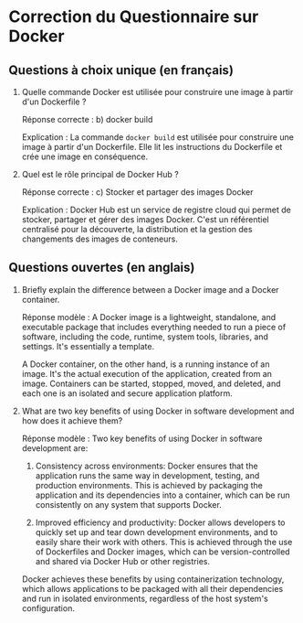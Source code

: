 # Correction du Questionnaire sur Docker

## Questions à choix unique (en français)

1. Quelle commande Docker est utilisée pour construire une image à partir d'un Dockerfile ?
   
   Réponse correcte : b) docker build
   
   Explication : La commande `docker build` est utilisée pour construire une image à partir d'un Dockerfile. Elle lit les instructions du Dockerfile et crée une image en conséquence.

2. Quel est le rôle principal de Docker Hub ?
   
   Réponse correcte : c) Stocker et partager des images Docker
   
   Explication : Docker Hub est un service de registre cloud qui permet de stocker, partager et gérer des images Docker. C'est un référentiel centralisé pour la découverte, la distribution et la gestion des changements des images de conteneurs.

## Questions ouvertes (en anglais)

1. Briefly explain the difference between a Docker image and a Docker container.

   Réponse modèle : 
   A Docker image is a lightweight, standalone, and executable package that includes everything needed to run a piece of software, including the code, runtime, system tools, libraries, and settings. It's essentially a template.
   
   A Docker container, on the other hand, is a running instance of an image. It's the actual execution of the application, created from an image. Containers can be started, stopped, moved, and deleted, and each one is an isolated and secure application platform.

2. What are two key benefits of using Docker in software development and how does it achieve them?

   Réponse modèle :
   Two key benefits of using Docker in software development are:

   1. Consistency across environments: Docker ensures that the application runs the same way in development, testing, and production environments. This is achieved by packaging the application and its dependencies into a container, which can be run consistently on any system that supports Docker.

   2. Improved efficiency and productivity: Docker allows developers to quickly set up and tear down development environments, and to easily share their work with others. This is achieved through the use of Dockerfiles and Docker images, which can be version-controlled and shared via Docker Hub or other registries.

   Docker achieves these benefits by using containerization technology, which allows applications to be packaged with all their dependencies and run in isolated environments, regardless of the host system's configuration.

